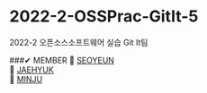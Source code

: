 # 2022-2-OSSPrac-GitIt-5
2022-2 오픈소스소프트웨어 실습 Git It팀

###✔ MEMBER
 🐳 [SEOYEUN](https://github.com/seoyeun0106)    
 🐳 [JAEHYUK](https://github.com/jaehyukjung)    
 🐳 [MINJU](https://github.com/JoungMinJu)